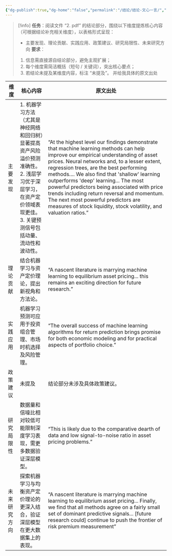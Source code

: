 ```yaml
---
{"dg-publish":true,"dg-home":"false","permalink":"/结论/结论-文心一言/","tags":["gardenEntry"],"dgPassFrontmatter":true,"created":"2025-06-15T22:21:32.418+08:00"}
---
```



> [!info]
> **任务**：阅读文件 “2. pdf” 的结论部分，围绕以下维度提炼核心内容（可根据结论补充相关维度），以表格形式呈现：
> - 主要发现、理论贡献、实践应用、政策建议、研究局限性、未来研究方向
> **要求**：
> 1. 信息需直接源自结论部分，避免主观扩展；
> 2. 每个维度需简洁概括（短句 / 关键词），突出核心要点；
> 3. 若结论未提及某维度内容，标注 “未提及”。
> 并给我具体的原文出处

|维度|核心内容|原文出处|
|---|---|---|
|主要发现|1. 机器学习方法（尤其是神经网络和回归树）显著提高资产风险溢价预测准确性。  <br>2. 浅层学习优于深层学习，在资产定价领域表现更佳。  <br>3. 关键预测信号包括动量、流动性和波动性。|“At the highest level our findings demonstrate that machine learning methods can help improve our empirical understanding of asset prices. Neural networks and, to a lesser extent, regression trees, are the best performing methods.... We also find that 'shallow' learning outperforms 'deep' learning... The most powerful predictors being associated with price trends including return reversal and momentum. The next most powerful predictors are measures of stock liquidity, stock volatility, and valuation ratios.”|
|理论贡献|结合机器学习与资产定价理论，提出新视角和方法论。|“A nascent literature is marrying machine learning to equilibrium asset pricing... this remains an exciting direction for future research.”|
|实践应用|机器学习预测可应用于投资组合管理、市场时机选择及风险管理。|“The overall success of machine learning algorithms for return prediction brings promise for both economic modeling and for practical aspects of portfolio choice.”|
|政策建议|未提及|结论部分未涉及具体政策建议。|
|研究局限性|数据量和信噪比相对较低可能限制深度学习表现，需更多数据验证深层模型。|“This is likely due to the comparative dearth of data and low signal-to-noise ratio in asset pricing problems.”|
|未来研究方向|探索机器学习与均衡资产定价理论的更深入结合，验证深层模型在更大数据集上的表现。|“A nascent literature is marrying machine learning to equilibrium asset pricing... Finally, we find that all methods agree on a fairly small set of dominant predictive signals... [future research could] continue to push the frontier of risk premium measurement”|